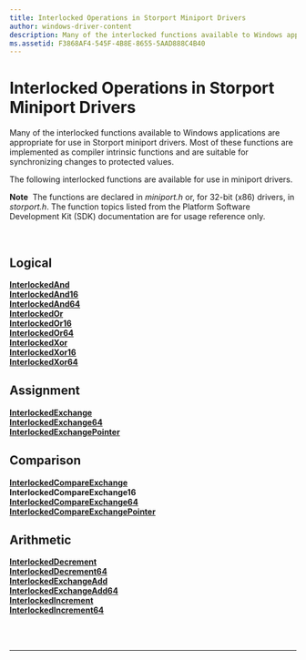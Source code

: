```yaml
---
title: Interlocked Operations in Storport Miniport Drivers
author: windows-driver-content
description: Many of the interlocked functions available to Windows applications are appropriate for use in Storport miniport drivers.
ms.assetid: F3868AF4-545F-4B8E-8655-5AAD888C4B40
---
```


# Interlocked Operations in Storport Miniport Drivers


Many of the interlocked functions available to Windows applications are appropriate for use in Storport miniport drivers. Most of these functions are implemented as compiler intrinsic functions and are suitable for synchronizing changes to protected values.

The following interlocked functions are available for use in miniport drivers.

**Note**  The functions are declared in *miniport.h* or, for 32-bit (x86) drivers, in *storport.h*. The function topics listed from the Platform Software Development Kit (SDK) documentation are for usage reference only.

 

## <span id="interlocked_logical"></span><span id="INTERLOCKED_LOGICAL"></span>Logical


[**InterlockedAnd**](https://msdn.microsoft.com/library/windows/desktop/ms683516)  
[**InterlockedAnd16**](https://msdn.microsoft.com/library/windows/desktop/ms683518)  
[**InterlockedAnd64**](https://msdn.microsoft.com/library/windows/desktop/ms683527)  
[**InterlockedOr**](https://msdn.microsoft.com/library/windows/desktop/ms683626)  
[**InterlockedOr16**](https://msdn.microsoft.com/library/windows/desktop/ms683627)  
[**InterlockedOr64**](https://msdn.microsoft.com/library/windows/desktop/ms683633)  
[**InterlockedXor**](https://msdn.microsoft.com/library/windows/desktop/ms684021)  
[**InterlockedXor16**](https://msdn.microsoft.com/library/windows/desktop/ms684024)  
[**InterlockedXor64**](https://msdn.microsoft.com/library/windows/desktop/ms684104)  
## <span id="interlocked_assignment"></span><span id="INTERLOCKED_ASSIGNMENT"></span>Assignment


[**InterlockedExchange**](https://msdn.microsoft.com/library/windows/desktop/ms683590)  
[**InterlockedExchange64**](https://msdn.microsoft.com/library/windows/desktop/ms683593)  
[**InterlockedExchangePointer**](https://msdn.microsoft.com/library/windows/desktop/ms683609)  
## <span id="interlocked_comparison"></span><span id="INTERLOCKED_COMPARISON"></span>Comparison


[**InterlockedCompareExchange**](https://msdn.microsoft.com/library/windows/desktop/ms683560)  
**InterlockedCompareExchange16**  
[**InterlockedCompareExchange64**](https://msdn.microsoft.com/library/windows/desktop/ms683562)  
[**InterlockedCompareExchangePointer**](https://msdn.microsoft.com/library/windows/desktop/ms683568)  
## <span id="interlocked_arithmetic"></span><span id="INTERLOCKED_ARITHMETIC"></span>Arithmetic


[**InterlockedDecrement**](https://msdn.microsoft.com/library/windows/desktop/ms683580)  
[**InterlockedDecrement64**](https://msdn.microsoft.com/library/windows/desktop/ms683581)  
[**InterlockedExchangeAdd**](https://msdn.microsoft.com/library/windows/desktop/ms683597)  
[**InterlockedExchangeAdd64**](https://msdn.microsoft.com/library/windows/desktop/ms683599)  
[**InterlockedIncrement**](https://msdn.microsoft.com/library/windows/desktop/ms683614)  
[**InterlockedIncrement64**](https://msdn.microsoft.com/library/windows/desktop/ms683615)  
 

 


--------------------


